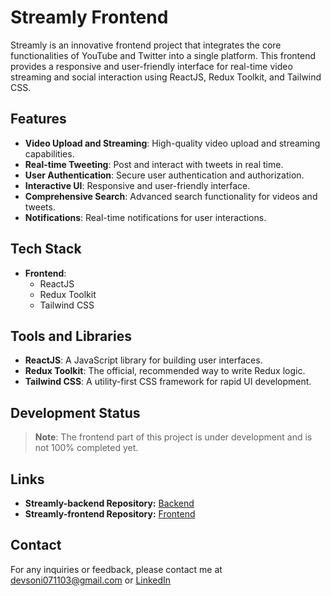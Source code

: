 # Streamly Frontend

Streamly is an innovative frontend project that integrates the core functionalities of YouTube and Twitter into a single platform. This frontend provides a responsive and user-friendly interface for real-time video streaming and social interaction using ReactJS, Redux Toolkit, and Tailwind CSS.

## Features

- **Video Upload and Streaming**: High-quality video upload and streaming capabilities.
- **Real-time Tweeting**: Post and interact with tweets in real time.
- **User Authentication**: Secure user authentication and authorization.
- **Interactive UI**: Responsive and user-friendly interface.
- **Comprehensive Search**: Advanced search functionality for videos and tweets.
- **Notifications**: Real-time notifications for user interactions.

## Tech Stack

- **Frontend**:
  - ReactJS
  - Redux Toolkit
  - Tailwind CSS

## Tools and Libraries

- **ReactJS**: A JavaScript library for building user interfaces.
- **Redux Toolkit**: The official, recommended way to write Redux logic.
- **Tailwind CSS**: A utility-first CSS framework for rapid UI development.

## Development Status

> **Note**: The frontend part of this project is under development and is not 100% completed yet.

## Links
- **Streamly-backend Repository:** [Backend](https://github.com/dev-soni-07/Streamly-backend/)
- **Streamly-frontend Repository:** [Frontend](https://github.com/dev-soni-07/Streamly-frontend/)

## Contact
For any inquiries or feedback, please contact me at devsoni071103@gmail.com or [LinkedIn](https://www.linkedin.com/in/dev-soni-sde/)

